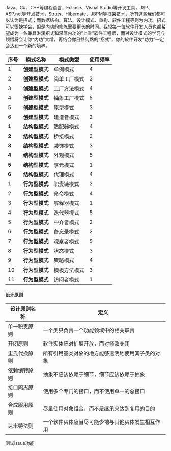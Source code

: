 Java、C#、C++等编程语言，Eclipse、Visual Studio等开发工具，JSP、ASP.net等开发技术，Struts、Hibernate、JBPM等框架技术，所有这些我们都可以认为是招式；而数据结构、算法、设计模式、重构、软件工程等则为内功。招式可以很快学会，但是内功的修炼需要更长的时间。我想每一位软件开发人员也都希望成为一名兼具淋漓招式和深厚内功的“上乘”软件工程师，而对设计模式的学习与领悟将会让你“内功”大增，再结合你日益纯熟的“招式”，你的软件开发“功力”一定会达到一个新的境界。

序号|模式名称|模式类型|使用频率
-|-|-|-
1|**创建型模式**|单例模式|4
2|**创建型模式**| 简单工厂模式 |3
3|**创建型模式**| 工厂方法模式 |4
4|**创建型模式**|抽象工厂模式|5
5|**创建型模式**| 原型模式     |3
6|**创建型模式**|建造者模式|2
**1**|**结构型模式**|适配器模式|4
**2**|**结构型模式**|桥接模式|3
**3**|**结构型模式**|装饰模式|3
**4**|**结构型模式**|外观模式|5
**5**|**结构型模式**|享元模式|1
**6**|**结构型模式**|代理模式|4
1|**行为型模式**|职责链模式|2
2|**行为型模式**|命令模式|4
3|**行为型模式**|解释器模式|1
4|**行为型模式**|迭代器模式|5
5|**行为型模式**|中介者模式|2
6|**行为型模式**|备忘录模式|2
7|**行为型模式**|观察者模式|5
8|**行为型模式**|状态模式|3
9|**行为型模式**|策略模式|4
10|**行为型模式**|模板方法模式|3
11|**行为型模式**|访问者模式|1

#### 设计原则

设计原则名称|定义
-|-
单一职责原则|一个类只负责一个功能领域中的相关职责
开闭原则|软件实体应对扩展开放，而对修改关闭
里氏代换原则|所有引用基类对象的地方能够透明地使用其子类的对象
依赖倒转原则|抽象不应该依赖于细节，细节应该依赖于抽象
接口隔离原则|使用多个专门的接口，而不使用单一的总接口
合成服用原则|尽量使用对象组合，而不是继承来达到复用的目的
达米特法则|一个软件实体应当尽可能少地与其他实体发生相互作用

测试issue功能